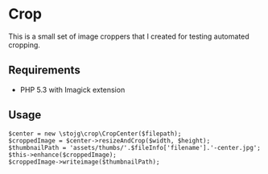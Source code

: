 # Crop

This is a small set of image croppers that I created for testing automated cropping. 

## Requirements

 - PHP 5.3 with Imagick extension

## Usage

	$center = new \stojg\crop\CropCenter($filepath);
	$croppedImage = $center->resizeAndCrop($width, $height);
	$thumbnailPath = 'assets/thumbs/'.$fileInfo['filename'].'-center.jpg';
	$this->enhance($croppedImage);
	$croppedImage->writeimage($thumbnailPath);
